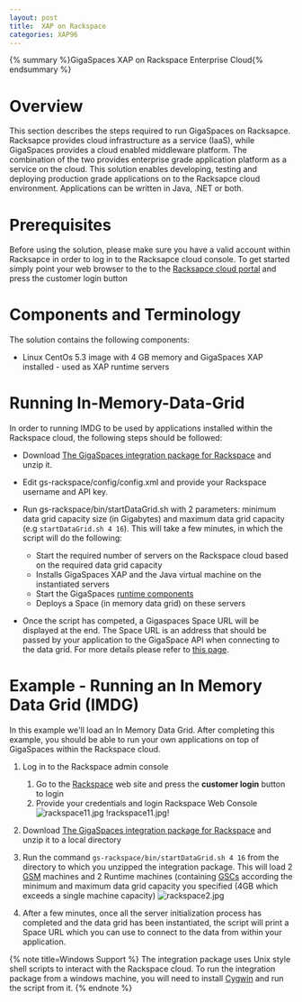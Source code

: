 ```yaml
---
layout: post
title:  XAP on Rackspace
categories: XAP96
---
```


{% summary %}GigaSpaces XAP on Rackspace Enterprise Cloud{% endsummary %}

# Overview

This section describes the steps required to run GigaSpaces on Racksapce. Racksapce provides cloud infrastructure as a service (IaaS), while GigaSpaces provides a cloud enabled middleware platform. The combination of the two provides enterprise grade application platform as a service on the cloud.
This solution enables developing, testing and deploying production grade applications on to the Racksapce cloud environment. Applications can be written in Java, .NET or both.

# Prerequisites

Before using the solution, please make sure you have a valid account within Racksapce in order to log in to the Racksapce cloud console.
To get started simply point your web browser to the to the [Racksapce cloud portal](http://www.rackspacecloud.com/) and press the customer login button

# Components and Terminology

The solution contains the following components:

- Linux CentOs 5.3 image with 4 GB memory and GigaSpaces XAP installed - used as XAP runtime servers

# Running In-Memory-Data-Grid

In order to running IMDG to be used by applications installed within the Rackspace cloud, the following steps should be followed:

- Download [The GigaSpaces integration package for Rackspace](http://wiki.gigaspaces.com/wiki/download/attachments/61867186/gs-rackspace.zip) and unzip it.
- Edit gs-rackspace/config/config.xml and provide your Rackspace username and API key.
- Run gs-rackspace/bin/startDataGrid.sh with 2 parameters: minimum data grid capacity size (in Gigabytes) and maximum data grid capacity (e.g `startDataGrid.sh 4 16`). This will take a few minutes, in which the script will do the following:
    - Start the required number of servers on the Rackspace cloud based on the required data grid capacity
    - Installs GigaSpaces XAP and the Java virtual machine on the instantiated servers
    - Start the GigaSpaces [runtime components](/xap96/the-runtime-environment.html)
    - Deploys a Space (in memory data grid) on these servers

- Once the script has competed, a Gigaspaces Space URL will be displayed at the end. The Space URL is an address that should be passed by your application to the GigaSpace API when connecting to the data grid. For more details please refer to [this page](/xap96/deploying-and-interacting-with-the-space.html#InteractingwiththeSpace-AccessingtheSpace).

# Example - Running an In Memory Data Grid (IMDG)

In this example we'll load an In Memory Data Grid. After completing this example, you should be able to run your own applications on top of GigaSpaces within the Rackspace cloud.

1. Log in to the Rackspace admin console
    1. Go to the [Rackspace](http://www.rackspacecloud.com/) web site and press the **customer login** button to login
    1. Provide your credentials and login Rackspace Web Console
![rackspace11.jpg](/attachment_files/rackspace11.jpg)
!rackspace11.jpg!

1. Download [The GigaSpaces integration package for Rackspace](http://wiki.gigaspaces.com/wiki/download/attachments/61867186/gs-rackspace.zip) and unzip it to a local directory
1. Run the command `gs-rackspace/bin/startDataGrid.sh 4 16` from the directory to which you unzipped the integration package. This will load 2 [GSM](/xap96/the-runtime-environment.html#TheRuntimeEnvironment-TheGigaSpacesManager (GSM)) machines and 2 Runtime machines (containing [GSCs](/xap96/the-runtime-environment.html#TheRuntimeEnvironment-TheGigaSpacesContainer (GSC)) according the minimum and maximum data grid capacity you specified (4GB which exceeds a single machine capacity)
![rackspace2.jpg](/attachment_files/rackspace2.jpg)

1. After a few minutes, once all the server initialization process has completed and the data grid has been instantiated, the script will print a Space URL which you can use to connect to the data from within your application.

{% note title=Windows Support %}
The integration package uses Unix style shell scripts to interact with the Rackspace cloud. To run the integration package from a windows machine, you will need to install [Cygwin](http://www.cygwin.com/) and run the script from it.
{% endnote %}
